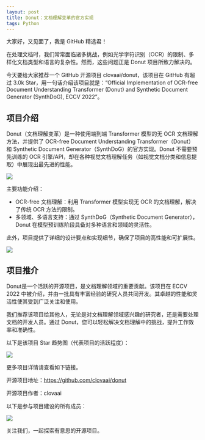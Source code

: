 ```yaml
---
layout: post
title: Donut：文档理解变革的官方实现
tags: Python
---
```


大家好，又见面了，我是 GitHub 精选君！

在处理文档时，我们常常面临诸多挑战，例如光学字符识别（OCR）的限制、多样化文档类型和语言的复杂性。然而，这些问题正是 Donut 项目所致力解决的。

今天要给大家推荐一个 GitHub 开源项目 clovaai/donut，该项目在 GitHub 有超过 3.0k Star，用一句话介绍该项目就是：“Official Implementation of OCR-free Document Understanding Transformer (Donut) and Synthetic Document Generator (SynthDoG), ECCV 2022”。

## 项目介绍

Donut（文档理解变革）是一种使用端到端 Transformer 模型的无 OCR 文档理解方法，并提供了 OCR-free Document Understanding Transformer（Donut）和 Synthetic Document Generator（SynthDoG）的官方实现。Donut 不需要预先训练的 OCR 引擎/API，却在各种视觉文档理解任务（如视觉文档分类和信息提取）中展现出最先进的性能。

![](https://raw.githubusercontent.com/clovaai/donut/master/misc/overview.png)

主要功能介绍：

- OCR-free 文档理解：利用 Transformer 模型实现无 OCR 的文档理解，解决了传统 OCR 方法的限制。
- 多领域、多语言支持：通过 SynthDoG（Synthetic Document Generator），Donut 在模型预训练阶段具备对多种语言和领域的灵活性。

此外，项目提供了详细的设计要点和实现细节，确保了项目的高性能和可扩展性。

![](https://raw.githubusercontent.com/clovaai/donut/master/misc/screenshot_gradio_demos.png)

## 项目推介

Donut是一个活跃的开源项目，是文档理解领域的重要贡献。该项目在 ECCV 2022 中被介绍，并由一批具有丰富经验的研究人员共同开发。其卓越的性能和灵活性使其受到广泛关注和使用。

我们推荐该项目给其他人，无论是对文档理解领域感兴趣的研究者，还是需要处理文档的开发人员。通过 Donut，您可以轻松解决文档理解中的挑战，提升工作效率和准确性。

以下是该项目 Star 趋势图（代表项目的活跃程度）：

![](https://api.star-history.com/svg?repos=clovaai/donut&type=Timeline)

更多项目详情请查看如下链接。

开源项目地址：https://github.com/clovaai/donut 

开源项目作者：clovaai

以下是参与项目建设的所有成员：

![](https://contrib.rocks/image?repo=clovaai/donut)

关注我们，一起探索有意思的开源项目。

